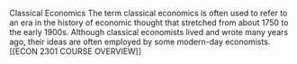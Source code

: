 Classical Economics
	The term classical economics is often used to refer to an era in the history of economic thought that stretched from about 1750 to the early 1900s. Although classical economists lived and wrote many years ago, their ideas are often employed by some modern-day economists.
	[[ECON 2301 COURSE OVERVIEW]]
